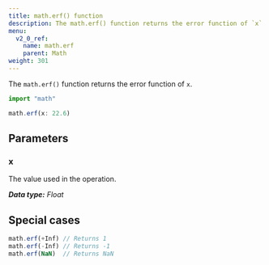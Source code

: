 ```yaml
---
title: math.erf() function
description: The math.erf() function returns the error function of `x`.
menu:
  v2_0_ref:
    name: math.erf
    parent: Math
weight: 301
---
```


The `math.erf()` function returns the error function of `x`.

```js
import "math"

math.erf(x: 22.6)
```

## Parameters

### x
The value used in the operation.

_**Data type:** Float_

## Special cases
```js
math.erf(+Inf) // Returns 1
math.erf(-Inf) // Returns -1
math.erf(NaN)  // Returns NaN
```
